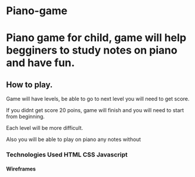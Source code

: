 # Piano-game
# Piano game for child, game will help begginers to study notes on piano and have fun.
## How to play.
Game will have levels, be able to go to next level you will need to get score.

If you didnt get score 20 poins, game will finish and you will need to start from beginning.

Each level will be more difficult.

Also you will be able to play on piano any notes without 

### Technologies Used HTML CSS Javascript
#### Wireframes  
